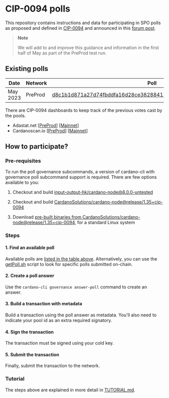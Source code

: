 # CIP-0094 polls

This repository contains instructions and data for participating in SPO polls as proposed and defined in [CIP-0094](https://github.com/cardano-foundation/CIPs/tree/cip-spo-polls/CIP-0094) and announced in this [forum post](https://forum.cardano.org/t/entering-voltaire-on-chain-poll-for-spos/117330).

> **Note**
>
> We will add to and improve this guidance and information in the first half of
> May as part of the PreProd test run.

## Existing polls

| Date     | Network | Poll |
| ---      | ---     | ---  |
| May 2023 | PreProd | [d8c1b1d871a27d74fbddfa16d28ce38288411a75c5d3561bb74066bcd54689e2](networks/preprod/d8c1b1d871a27d74fbddfa16d28ce38288411a75c5d3561bb74066bcd54689e2/) |

There are CIP-0094 dashboards to keep track of the previous votes cast by the pools.

- Adastat.net [[PreProd](https://preprod.adastat.net/polls)]   [[Mainnet](https://adastat.net/polls)]
- Cardanoscan.io  [[PreProd](https://preprod.cardanoscan.io/spo-polls/)]   [[Mainnet](https://cardanoscan.io/spo-polls/)]

## How to participate?

### Pre-requisites

To run the poll governance subcommands, a version of cardano-cli with governance poll subcommand support is required. There are few options available to you:

1. Checkout and build [input-output-hk/cardano-node@8.0.0-untested](INSTALL_CCLI8.md)

2. Checkout and build [CardanoSolutions/cardano-node@release/1.35+cip-0094](INSTALL_CCLI1357.md)

3. Download [pre-built binaries from CardanoSolutions/cardano-node@release/1.35+cip-0094](https://github.com/CardanoSolutions/cardano-node/releases/tag/1.35.7%2Bcip-0094), for a standard Linux system

### Steps

#### 1. Find an available poll

Available polls are [listed in the table above](#existing-polls). Alternatively, you can use the [getPoll.sh](scripts/getPoll.sh) script to look for specific polls submitted on-chain.

#### 2. Create a poll answer

Use the `cardano-cli governance answer-poll` command to create an answer.

#### 3. Build a transaction with metadata

Build a transaction using the poll answer as metadata. You'll also need to indicate your pool id as an extra required signatory.

#### 4. Sign the transaction

The transaction must be signed using your cold key.

#### 5. Submit the transaction

Finally, submit the transaction to the network.

### Tutorial

The steps above are explained in more detail in [TUTORIAL.md](TUTORIAL.md).
